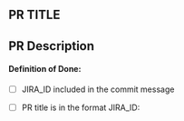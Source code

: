 
## PR TITLE

## PR Description

#### Definition of Done:
- [ ] JIRA_ID included in the commit message
- [ ] PR title is in the format JIRA_ID:<Title>
- [ ] Rebase the branch with upstream
- [ ] Squashed all commits
- [ ] Added Tests
- [ ] Reviewed Tests

